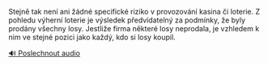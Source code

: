 
Stejně tak není ani žádné specifické riziko v provozování kasina či loterie. Z pohledu výherní loterie je výsledek předvídatelný za podmínky, že byly prodány všechny losy. Jestliže firma některé losy neprodala, je vzhledem k nim ve stejné pozici jako každý, kdo si losy koupil.

[🔊 Poslechnout audio](/data/7-paragraphs/audio/chapter_29/para_007-Stejn-tak-nen-ani-dn-specifick-riziko-v-prov.mp3)
